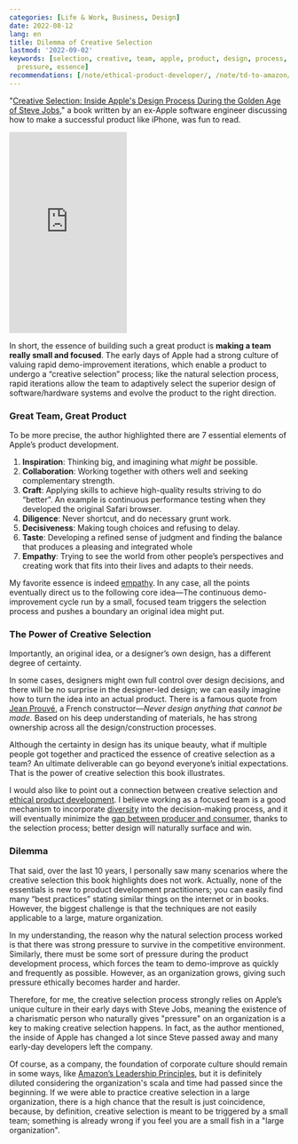 ```yaml
---
categories: [Life & Work, Business, Design]
date: 2022-08-12
lang: en
title: Dilemma of Creative Selection
lastmod: '2022-09-02'
keywords: [selection, creative, team, apple, product, design, process, organization,
  pressure, essence]
recommendations: [/note/ethical-product-developer/, /note/td-to-amazon/, /note/learn-how-others-work/]
---
```


"[Creative Selection: Inside Apple's Design Process During the Golden Age of Steve Jobs](https://read.amazon.ca/kp/embed?asin=B079DVT6VP&preview=newtab&linkCode=kpe&ref_=cm_sw_r_kb_dp_AHXKE06B5J8KGWBSEZH7)," a book written by an ex-Apple software engineer discussing how to make a successful product like iPhone, was fun to read. 

<iframe type="text/html" sandbox="allow-scripts allow-same-origin allow-popups" width="212" height="362" frameborder="0" allowfullscreen style="max-width:100%" src="https://read.amazon.ca/kp/card?asin=B079DVT6VP&preview=newtab&linkCode=kpe&ref_=cm_sw_r_kb_dp_AHXKE06B5J8KGWBSEZH7&hideBuy=true&hideShare=true" ></iframe>

In short, the essence of building such a great product is **making a team really small and focused**. The early days of Apple had a strong culture of valuing rapid demo-improvement iterations, which enable a product to undergo a “creative selection” process; like the natural selection process, rapid iterations allow the team to adaptively select the superior design of software/hardware systems and evolve the product to the right direction.

### Great Team, Great Product

To be more precise, the author highlighted there are 7 essential elements of Apple’s product development.

1. **Inspiration**: Thinking big, and imagining what *might* be possible.
2. **Collaboration**: Working together with others well and seeking complementary strength.
3. **Craft**: Applying skills to achieve high-quality results striving to do “better”. An example is continuous performance testing when they developed the original Safari browser.
4. **Diligence**: Never shortcut, and do necessary grunt work.
5. **Decisiveness**: Making tough choices and refusing to delay.
6. **Taste**: Developing a refined sense of judgment and finding the balance that produces a pleasing and integrated whole
7. **Empathy**: Trying to see the world from other people’s perspectives and creating work that fits into their lives and adapts to their needs.

My favorite essence is indeed [empathy](/note/canadian-mental-health-week-2022/). In any case, all the points eventually direct us to the following core idea—The continuous demo-improvement cycle run by a small, focused team triggers the selection process and pushes a boundary an original idea might put.

### The Power of Creative Selection

Importantly, an original idea, or a designer’s own design, has a different degree of certainty. 

In some cases, designers might own full control over design decisions, and there will be no surprise in the designer-led design; we can easily imagine how to turn the idea into an actual product. There is a famous quote from [Jean Prouvé](https://en.wikipedia.org/wiki/Jean_Prouv%C3%A9), a French constructor—*Never design anything that cannot be made.* Based on his deep understanding of materials, he has strong ownership across all the design/construction processes.

Although the certainty in design has its unique beauty, what if multiple people got together and practiced the essence of creative selection as a team? An ultimate deliverable can go beyond everyone’s initial expectations. That is the power of creative selection this book illustrates.

I would also like to point out a connection between creative selection and [ethical product development](/note/ethical-product-developer/). I believe working as a focused team is a good mechanism to incorporate [diversity](/note/the-power-of-diverse-thinking/) into the decision-making process, and it will eventually minimize the [gap between producer and consumer](/note/the-producer-consumer-gap/), thanks to the selection process; better design will naturally surface and win.

### Dilemma

That said, over the last 10 years, I personally saw many scenarios where the creative selection this book highlights does not work. Actually, none of the essentials is new to product development practitioners; you can easily find many “best practices” stating similar things on the internet or in books. However, the biggest challenge is that the techniques are not easily applicable to a large, mature organization. 

In my understanding, the reason why the natural selection process worked is that there was strong pressure to survive in the competitive environment. Similarly, there must be some sort of pressure during the product development process, which forces the team to demo-improve as quickly and frequently as possible. However, as an organization grows, giving such pressure ethically becomes harder and harder. 

Therefore, for me, the creative selection process strongly relies on Apple’s unique culture in their early days with Steve Jobs, meaning the existence of a charismatic person who naturally gives "pressure" on an organization is a key to making creative selection happens. In fact, as the author mentioned, the inside of Apple has changed a lot since Steve passed away and many early-day developers left the company. 

Of course, as a company, the foundation of corporate culture should remain in some ways, like [Amazon’s Leadership Principles](https://www.amazon.jobs/en/principles), but it is definitely diluted considering the organization's scala and time had passed since the beginning. If we were able to practice creative selection in a large organization, there is a high chance that the result is just coincidence, because, by definition, creative selection is meant to be triggered by a small team; something is already wrong if you feel you are a small fish in a "large organization".
